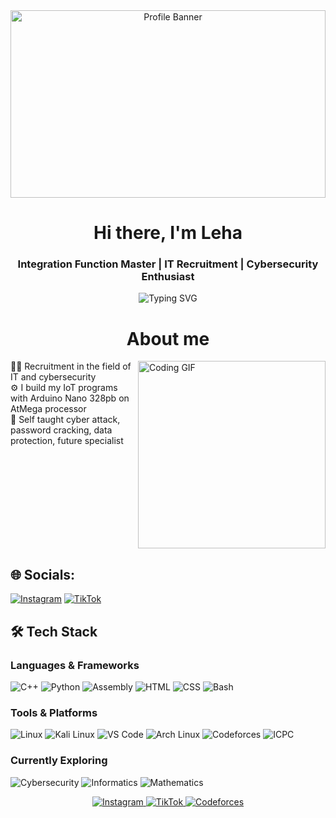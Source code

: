 <div align="center">
  <img src="https://userpic.codeforces.org/887306/title/b450806e36caa423.jpg" alt="Profile Banner" width="100%" height="300"/>
</div>

<div align="center">
  <h1>Hi there, I'm Leha</h1>
  <h3>Integration Function Master | IT Recruitment | Cybersecurity Enthusiast</h3>
</div>

<div align="center">
  <img src="https://readme-typing-svg.demolab.com?font=Fira+Code&pause=1000&color=00D9FF&center=true&vCenter=true&width=435&lines=IoT+%26+Arduino+Developer;Cybersecurity+Researcher;Mathematical+Programming;Integration+%26+Calculus" alt="Typing SVG" />
</div>





<div align="center">
  <h1>
    About me
  </h1>
</div>

<img align="right" alt="Coding GIF" width="300" src="https://media.giphy.com/media/qgQUggAC3Pfv687qPC/giphy.gif">
👨‍💻 Recruitment in the field of IT and cybersecurity<br>
⚙️ I build my IoT programs with Arduino Nano 328pb on AtMega processor<br>
🔐 Self taught cyber attack, password cracking, data protection, future specialist
<br clear="both"/>

## 🌐 Socials:
[![Instagram](https://img.shields.io/badge/Instagram-%23E4405F.svg?logo=Instagram&logoColor=white)](https://instagram.com/tech.cubersecur1ty) [![TikTok](https://img.shields.io/badge/TikTok-%23000000.svg?logo=TikTok&logoColor=white)](https://tiktok.com/@lehapathtotheicpc) 

## 🛠️ Tech Stack

### Languages & Frameworks
<p>
  <img src="https://img.shields.io/badge/C++-00599C?style=for-the-badge&logo=cplusplus&logoColor=white" alt="C++"/>
  <img src="https://img.shields.io/badge/PYTHON-3776AB?style=for-the-badge&logo=python&logoColor=white" alt="Python"/>
  <img src="https://img.shields.io/badge/Assembly-000000?style=for-the-badge&logo=assemblyscript&logoColor=white" alt="Assembly"/>
  <img src="https://img.shields.io/badge/HTML5-E34F26?style=for-the-badge&logo=html5&logoColor=white" alt="HTML"/>
  <img src="https://img.shields.io/badge/CSS3-1572B6?style=for-the-badge&logo=css3&logoColor=white" alt="CSS"/>
  <img src="https://img.shields.io/badge/BASH-4EAA25?style=for-the-badge&logo=gnu-bash&logoColor=white" alt="Bash"/>
</p>

### Tools & Platforms
<p>
  <img src="https://img.shields.io/badge/Linux-FCC624?style=for-the-badge&logo=linux&logoColor=black" alt="Linux"/>
  <img src="https://img.shields.io/badge/Kali_Linux-557C94?style=for-the-badge&logo=kalilinux&logoColor=white" alt="Kali Linux"/>
  <img src="https://img.shields.io/badge/VS_Code-007ACC?style=for-the-badge&logo=visual-studio-code&logoColor=white" alt="VS Code"/>
  <img src="https://img.shields.io/badge/Arch_Linux-1793D1?style=for-the-badge&logo=arch-linux&logoColor=white" alt="Arch Linux"/>
  <img src="https://img.shields.io/badge/Codeforces-1F8ACB?style=for-the-badge&logo=codeforces&logoColor=white" alt="Codeforces"/>
  <img src="https://img.shields.io/badge/ICPC-0078D4?style=for-the-badge&logo=microsoft-academic&logoColor=white" alt="ICPC"/>
</p>

### Currently Exploring
<p>
  <img src="https://img.shields.io/badge/Cybersecurity-FF6B6B?style=for-the-badge&logo=hackerone&logoColor=white" alt="Cybersecurity"/>
  <img src="https://img.shields.io/badge/Informatics-00D4AA?style=for-the-badge&logo=education&logoColor=white" alt="Informatics"/>
  <img src="https://img.shields.io/badge/Mathematics-9C27B0?style=for-the-badge&logo=wolfram-mathematica&logoColor=white" alt="Mathematics"/>
</p>


<p align="center">
  <a href="https://instagram.com/tech.cubersecur1ty">
    <img src="https://img.shields.io/badge/Instagram-E4405F?style=for-the-badge&logo=instagram&logoColor=white" alt="Instagram"/>
  </a>
  <a href="https://tiktok.com/@lehapathtotheicpc">
    <img src="https://img.shields.io/badge/TikTok-000000?style=for-the-badge&logo=tiktok&logoColor=white" alt="TikTok"/>
  </a>
  <a href="https://codeforces.com/profile/lehaIntegrateFunction">
    <img src="https://img.shields.io/badge/Codeforces-1F8ACB?style=for-the-badge&logo=codeforces&logoColor=white" alt="Codeforces"/>
  </a>
</p>
<!-- Proudly created with GPRM ( https://gprm.itsvg.in ) -->
